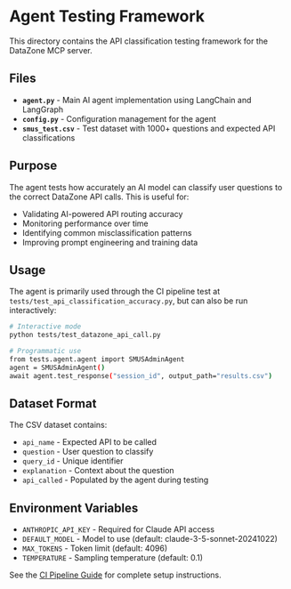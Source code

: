 # Agent Testing Framework

This directory contains the API classification testing framework for the DataZone MCP server.

## Files

- **`agent.py`** - Main AI agent implementation using LangChain and LangGraph
- **`config.py`** - Configuration management for the agent
- **`smus_test.csv`** - Test dataset with 1000+ questions and expected API classifications

## Purpose

The agent tests how accurately an AI model can classify user questions to the correct DataZone API calls. This is useful for:

- Validating AI-powered API routing accuracy
- Monitoring performance over time
- Identifying common misclassification patterns
- Improving prompt engineering and training data

## Usage

The agent is primarily used through the CI pipeline test at `tests/test_api_classification_accuracy.py`, but can also be run interactively:

```bash
# Interactive mode
python tests/test_datazone_api_call.py

# Programmatic use
from tests.agent.agent import SMUSAdminAgent
agent = SMUSAdminAgent()
await agent.test_response("session_id", output_path="results.csv")
```

## Dataset Format

The CSV dataset contains:
- `api_name` - Expected API to be called
- `question` - User question to classify
- `query_id` - Unique identifier
- `explanation` - Context about the question
- `api_called` - Populated by the agent during testing

## Environment Variables

- `ANTHROPIC_API_KEY` - Required for Claude API access
- `DEFAULT_MODEL` - Model to use (default: claude-3-5-sonnet-20241022)
- `MAX_TOKENS` - Token limit (default: 4096)
- `TEMPERATURE` - Sampling temperature (default: 0.1)

See the [CI Pipeline Guide](../../docs/API_CLASSIFICATION_CI_GUIDE.md) for complete setup instructions. 